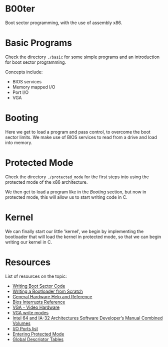 # B00ter

Boot sector programming, with the use of assembly x86.

# Basic Programs

Check the directory `./basic` for some simple programs and
an introduction for boot sector programming.

Concepts include:
- BIOS services
- Memory mapped I/O
- Port I/O
- VGA

# Booting

Here we get to load a program and pass control, to overcome
the boot sector limits. We make use of BIOS services to
read from a drive and load into memory.

# Protected Mode

Check the directory `./protected_mode` for the first steps
into using the protected mode of the x86 architecture.

We then get to load a program like in the _Booting_ section,
but now in protected mode, this will allow us to start
writing code in C.

# Kernel

We can finally start our little 'kernel', we begin by
implementing the bootloader that will load the kernel in
protected mode, so that we can begin writing our kernel
in C.

# Resources

List of resources on the topic:


- [Writing Boot Sector Code](https://susam.in/blog/writing-boot-sector-code/)
- [Writing a Bootloader from Scratch](https://www.cs.cmu.edu/~410-s07/p4/p4-boot.pdf)
- [General Hardware Help and Reference](https://www.stanislavs.org/helppc/)
- [Bios Interrupts Reference](https://www.stanislavs.org/helppc/idx_interrupt.html)
- [VGA - Video Hardware](http://www.osdever.net/FreeVGA/home.htm)
- [VGA write modes](http://www.retroarchive.org/swag/EGAVGA/0222.PAS.html)
- [Intel 64 and IA-32 Architectures Software Developer’s Manual Combined Volumes](https://software.intel.com/content/dam/develop/public/us/en/documents/325462-sdm-vol-1-2abcd-3abcd.pdf)
- [I/O Ports list](http://bochs.sourceforge.net/techspec/PORTS.LST)
- [Entering Protected Mode](http://www.osdever.net/tutorials/view/the-world-of-protected-mode)
- [Global Descriptor Tables](https://en.wikipedia.org/wiki/Global_Descriptor_Table)